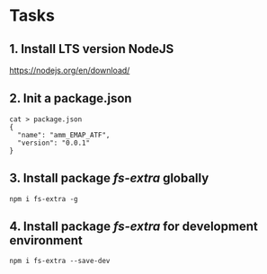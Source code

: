 # Tasks

## 1. Install LTS version NodeJS
https://nodejs.org/en/download/

## 2. Init a package.json

```
cat > package.json
{
  "name": "amm_EMAP_ATF",
  "version": "0.0.1"
}
```
## 3. Install package *fs-extra* globally

`npm i fs-extra -g`

## 4. Install package *fs-extra* for development environment

`npm i fs-extra --save-dev`